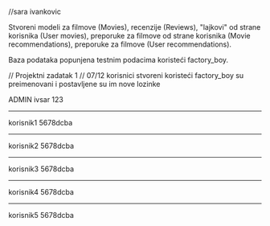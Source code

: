 //sara ivankovic

Stvoreni modeli za 
filmove (Movies), 
recenzije (Reviews), 
"lajkovi" od strane korisnika (User movies),
preporuke za filmove od strane korisnika (Movie recommendations),
preporuke za filmove (User recommendations).

Baza podataka popunjena testnim podacima koristeći factory_boy.

// Projektni zadatak 1
//  07/12
korisnici stvoreni koristeći factory_boy su preimenovani i postavljene su im nove lozinke

ADMIN
ivsar
123

-------------------

korisnik1
5678dcba

-------------------
korisnik2
5678dcba

-------------------
korisnik3
5678dcba

-------------------
korisnik4
5678dcba

-------------------
korisnik5
5678dcba